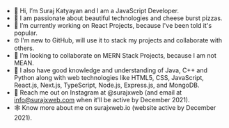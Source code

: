 - 👋 Hi, I’m Suraj Katyayan and I am a JavaScript Developer.
- 👀 I am passionate about beautiful technologies and cheese burst pizzas.
- 🌱 I’m currently working on React Projects, because I've been told it's popular.
- 🤓 I'm new to GitHub, will use it to stack my projects and collaborate with others.
- 🤝 I’m looking to collaborate on MERN Stack Projects, because I am not MEAN.
- 🧠 I also have good knowledge and understanding of Java, C++ and Python along with web technologies like HTML5, CSS, JavaScript, React.js, Next.js, TypeScript, Node.js, Express.js, and MongoDB.
- 💌 Reach me out on Instagram at @surajxweb (and email at info@surajxweb.com when it'll be active by December 2021).
- 🕸️ Know more about me on surajxweb.io (website active by December 2021).

<!---
surajxweb-io/surajxweb-io is a ✨ special ✨ repository because its `README.md` (this file) appears on your GitHub profile.
You can click the Preview link to take a look at your changes.
--->
